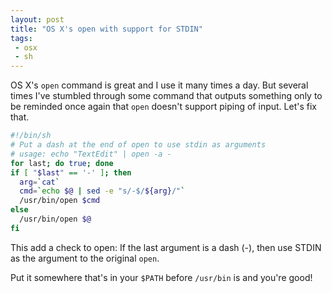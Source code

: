 ```yaml
---
layout: post
title: "OS X's open with support for STDIN"
tags:
 - osx
 - sh
---
```

OS X's `open` command is great and I use it many times a day. But several times I've stumbled through some command that outputs something only to be reminded once again that `open` doesn't support piping of input. Let's fix that.

````sh
#!/bin/sh
# Put a dash at the end of open to use stdin as arguments
# usage: echo "TextEdit" | open -a -
for last; do true; done
if [ "$last" == '-' ]; then
  arg=`cat`
  cmd=`echo $@ | sed -e "s/-$/${arg}/"`
  /usr/bin/open $cmd
else
  /usr/bin/open $@
fi
````

This add a check to open: If the last argument is a dash (-), then use STDIN as the argument to the original `open`.

Put it somewhere that's in your `$PATH` before `/usr/bin` is and you're good!

